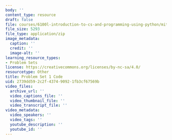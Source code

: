```yaml
---
body: ''
content_type: resource
draft: false
file: courses/6100l-introduction-to-cs-and-programming-using-python/mit6_100l_f22_ps1_code.zip
file_size: 5293
file_type: application/zip
image_metadata:
  caption: ''
  credit: ''
  image-alt: ''
learning_resource_types:
- Problem Sets
license: https://creativecommons.org/licenses/by-nc-sa/4.0/
resourcetype: Other
title: Problem Set 1 Code
uid: 2739dd59-2c2f-4374-9092-1fb3cf67569b
video_files:
  archive_url: ''
  video_captions_file: ''
  video_thumbnail_file: ''
  video_transcript_file: ''
video_metadata:
  video_speakers: ''
  video_tags: ''
  youtube_description: ''
  youtube_id: ''
---
```

